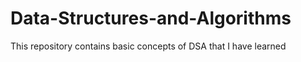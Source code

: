 # Data-Structures-and-Algorithms
This repository contains basic concepts of DSA that I have learned
